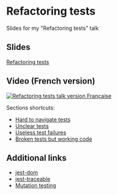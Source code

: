 # Refactoring tests
Slides for my "Refactoring tests" talk

## Slides
[Refactoring tests](https://refactoring-tests.netlify.app/)

## Video (French version)
[![Refactoring tests talk version Française](https://img.youtube.com/vi/WSkOi0Ax-sQ/0.jpg)](https://www.youtube.com/watch?v=WSkOi0Ax-sQ)

Sections shortcuts:
- [Hard to navigate tests](https://youtu.be/WSkOi0Ax-sQ?t=208)
- [Unclear tests](https://youtu.be/WSkOi0Ax-sQ?t=716)
- [Useless test failures](https://youtu.be/WSkOi0Ax-sQ?t=1518)
- [Broken tests but working code](https://youtu.be/WSkOi0Ax-sQ?t=2195)

## Additional links
- [jest-dom](https://github.com/testing-library/jest-dom)
- [jest-traceable](https://github.com/isthatcentered/traceable)
- [Mutation testing](https://stryker-mutator.io/) 

